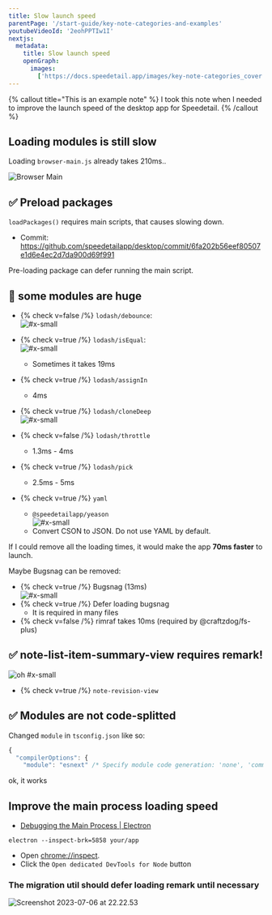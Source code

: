 ```yaml
---
title: Slow launch speed
parentPage: '/start-guide/key-note-categories-and-examples'
youtubeVideoId: '2eohPPTIw1I'
nextjs:
  metadata:
    title: Slow launch speed
    openGraph:
      images:
        ['https://docs.speedetail.app/images/key-note-categories_cover.png']
---
```


{% callout title="This is an example note" %}
I took this note when I needed to improve the launch speed of the desktop app for Speedetail.
{% /callout %}

## Loading modules is still slow

Loading `browser-main.js` already takes 210ms..

![Browser Main](/images/example-note_performance-1_01_browser-main.png)

## ✅ Preload packages

`loadPackages()` requires main scripts, that causes slowing down.

- Commit: https://github.com/speedetailapp/desktop/commit/6fa202b56eef80507e1d6e4ec2d7da900d69f991

Pre-loading package can defer running the main script.

## 🤔 some modules are huge

- {% check v=false /%} `lodash/debounce`:  
   ![#x-small](/images/example-note_performance-1_02_debounce.png)
- {% check v=true /%} `lodash/isEqual`:  
   ![#x-small](/images/example-note_performance-1_03_lodash-isequal.png)
  - Sometimes it takes 19ms
- {% check v=true /%} `lodash/assignIn`
  - 4ms
- {% check v=true /%} `lodash/cloneDeep`  
   ![#x-small](/images/example-note_performance-1_04_lodash-clonedeep.png)

- {% check v=false /%} `lodash/throttle`
  - 1.3ms - 4ms
- {% check v=true /%} `lodash/pick`
  - 2.5ms - 5ms
- {% check v=true /%} `yaml`
  - `@speedetailapp/yeason`  
    ![#x-small](/images/example-note_performance-1_05_yaml.png)
  - Convert CSON to JSON. Do not use YAML by default.

If I could remove all the loading times, it would make the app **70ms faster** to launch.

Maybe Bugsnag can be removed:

- {% check v=true /%} Bugsnag (13ms)\
   ![#x-small](/images/example-note_performance-1_06_bugsnag.png)
- {% check v=true /%} Defer loading bugsnag
  - It is required in many files
- {% check v=false /%} rimraf takes 10ms (required by @craftzdog/fs-plus)

## ✅ note-list-item-summary-view requires remark!

![oh #x-small](/images/example-note_performance-1_07_note-list-item-summary-view.png)

- {% check v=true /%} `note-revision-view`

## ✅ Modules are not code-splitted

Changed `module` in `tsconfig.json` like so:

```js
{
  "compilerOptions": {
    "module": "esnext" /* Specify module code generation: 'none', 'commonjs', 'amd', 'system', 'umd', 'es2015', or 'ESNext'. */,
```

ok, it works

## Improve the main process loading speed

- [Debugging the Main Process | Electron](https://www.electronjs.org/docs/latest/tutorial/debugging-main-process)

```shell
electron --inspect-brk=5858 your/app
```

- Open <chrome://inspect>.
- Click the `Open dedicated DevTools for Node` button

### The migration util should defer loading remark until necessary

![Screenshot 2023-07-06 at 22.22.53](/images/example-note_performance-1_08_pouchdb.png)
